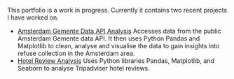 This portfolio is a work in progress. Currently it contains two recent projects I have worked on. 
- [Amsterdam Gemente Data API Analysis]() Accesses data from the public Amsterdam Gemente data API. It then uses Python Pandas and Matplotlib to clean, analyse and visualise the data to gain insights into refuse collection in the Amsterdam area. 
- [Hotel Review Analysis](https://github.com/Eoghan-O-Neill/Project-Portfolio/blob/main/Hotel%20Review%20Analysis.ipynb) Uses Python libraries Pandas, Matplotlib, and Seaborn to analyse Tripadviser hotel reviews. 
